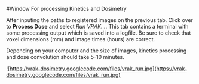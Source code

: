 #Window For processing Kinetics and Dosimetry

After inputing the paths to registered images on the previous tab. Click over to **Process Dose** and select _Run VRAK..._. This tab contains a terminal with some processing output which is saved into a logfile. Be sure to check that voxel dimensions (mm) and image times (hours) are correct.

Depending on your computer and the size of images, kinetics processing and dose convolution should take 5-10 minutes.

![https://vrak-dosimetry.googlecode.com/files/vrak_run.jpg](https://vrak-dosimetry.googlecode.com/files/vrak_run.jpg)